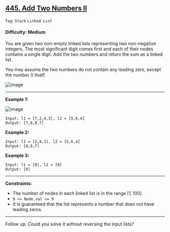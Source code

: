 ## [445. Add Two Numbers II](https://leetcode.com/problems/add-two-numbers-ii)

```Tag```: ```Stack``` ```Linked List```

#### Difficulty: Medium

You are given two non-empty linked lists representing two non-negative integers. The most significant digit comes first and each of their nodes contains a single digit. Add the two numbers and return the sum as a linked list.

You may assume the two numbers do not contain any leading zero, except the number 0 itself.

![image](https://github.com/quananhle/Python/assets/35042430/f5f99783-5ec2-46a8-8d04-3a19eb53d1c3)

---

__Example 1:__

![image](https://assets.leetcode.com/uploads/2021/04/09/sumii-linked-list.jpg)
```
Input: l1 = [7,2,4,3], l2 = [5,6,4]
Output: [7,8,0,7]
```

__Example 2:__
```
Input: l1 = [2,4,3], l2 = [5,6,4]
Output: [8,0,7]
```

__Example 3:__
```
Input: l1 = [0], l2 = [0]
Output: [0]
```

---

__Constraints:__

- The number of nodes in each linked list is in the range $[1, 100]$.
- ```0 <= Node.val <= 9```
- It is guaranteed that the list represents a number that does not have leading zeros.

---

Follow up: Could you solve it without reversing the input lists?
